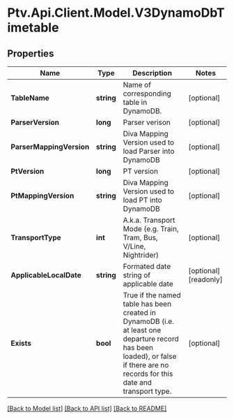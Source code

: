# Ptv.Api.Client.Model.V3DynamoDbTimetable

## Properties

Name | Type | Description | Notes
------------ | ------------- | ------------- | -------------
**TableName** | **string** | Name of corresponding table in DynamoDB. | [optional] 
**ParserVersion** | **long** | Parser verison | [optional] 
**ParserMappingVersion** | **string** | Diva Mapping Version used to load Parser into DynamoDB | [optional] 
**PtVersion** | **long** | PT version | [optional] 
**PtMappingVersion** | **string** | Diva Mapping Version used to load PT into DynamoDB | [optional] 
**TransportType** | **int** | A.k.a. Transport Mode (e.g. Train, Tram, Bus, V/Line, Nightrider) | [optional] 
**ApplicableLocalDate** | **string** | Formated date string of applicable date | [optional] [readonly] 
**Exists** | **bool** | True if the named table has been created in DynamoDB (i.e. at least one departure record has been loaded),  or false if there are no records for this date and transport type. | [optional] 

[[Back to Model list]](../README.md#documentation-for-models) [[Back to API list]](../README.md#documentation-for-api-endpoints) [[Back to README]](../README.md)

